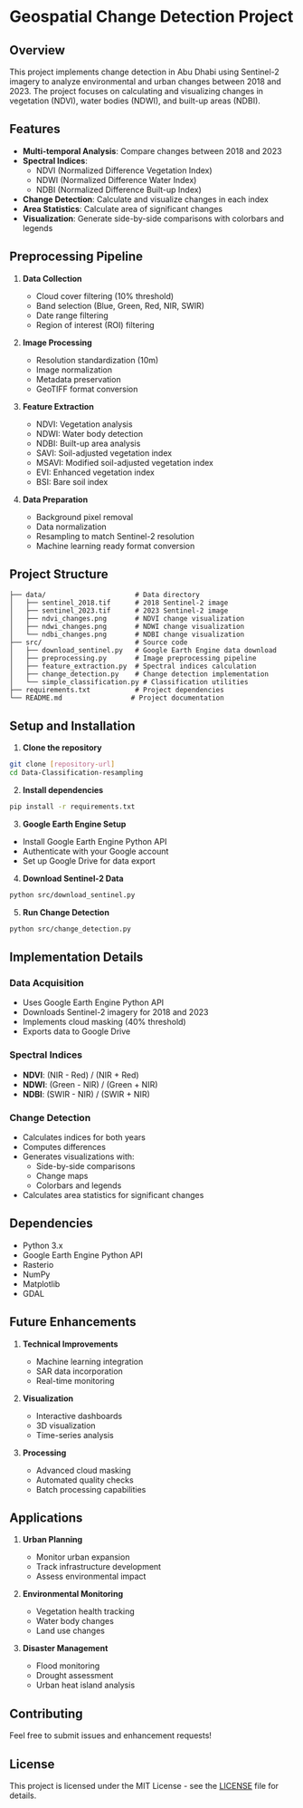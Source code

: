# Geospatial Change Detection Project

## Overview
This project implements change detection in Abu Dhabi using Sentinel-2 imagery to analyze environmental and urban changes between 2018 and 2023. The project focuses on calculating and visualizing changes in vegetation (NDVI), water bodies (NDWI), and built-up areas (NDBI).

## Features
- **Multi-temporal Analysis**: Compare changes between 2018 and 2023
- **Spectral Indices**:
  - NDVI (Normalized Difference Vegetation Index)
  - NDWI (Normalized Difference Water Index)
  - NDBI (Normalized Difference Built-up Index)
- **Change Detection**: Calculate and visualize changes in each index
- **Area Statistics**: Calculate area of significant changes
- **Visualization**: Generate side-by-side comparisons with colorbars and legends

## Preprocessing Pipeline
1. **Data Collection**
   - Cloud cover filtering (10% threshold)
   - Band selection (Blue, Green, Red, NIR, SWIR)
   - Date range filtering
   - Region of interest (ROI) filtering

2. **Image Processing**
   - Resolution standardization (10m)
   - Image normalization
   - Metadata preservation
   - GeoTIFF format conversion

3. **Feature Extraction**
   - NDVI: Vegetation analysis
   - NDWI: Water body detection
   - NDBI: Built-up area analysis
   - SAVI: Soil-adjusted vegetation index
   - MSAVI: Modified soil-adjusted vegetation index
   - EVI: Enhanced vegetation index
   - BSI: Bare soil index

4. **Data Preparation**
   - Background pixel removal
   - Data normalization
   - Resampling to match Sentinel-2 resolution
   - Machine learning ready format conversion

## Project Structure
```
├── data/                      # Data directory
│   ├── sentinel_2018.tif      # 2018 Sentinel-2 image
│   ├── sentinel_2023.tif      # 2023 Sentinel-2 image
│   ├── ndvi_changes.png       # NDVI change visualization
│   ├── ndwi_changes.png       # NDWI change visualization
│   └── ndbi_changes.png       # NDBI change visualization
├── src/                       # Source code
│   ├── download_sentinel.py   # Google Earth Engine data download
│   ├── preprocessing.py       # Image preprocessing pipeline
│   ├── feature_extraction.py  # Spectral indices calculation
│   ├── change_detection.py    # Change detection implementation
│   └── simple_classification.py # Classification utilities
├── requirements.txt           # Project dependencies
└── README.md                 # Project documentation
```

## Setup and Installation

1. **Clone the repository**
```bash
git clone [repository-url]
cd Data-Classification-resampling
```

2. **Install dependencies**
```bash
pip install -r requirements.txt
```

3. **Google Earth Engine Setup**
- Install Google Earth Engine Python API
- Authenticate with your Google account
- Set up Google Drive for data export

4. **Download Sentinel-2 Data**
```bash
python src/download_sentinel.py
```

5. **Run Change Detection**
```bash
python src/change_detection.py
```

## Implementation Details

### Data Acquisition
- Uses Google Earth Engine Python API
- Downloads Sentinel-2 imagery for 2018 and 2023
- Implements cloud masking (40% threshold)
- Exports data to Google Drive

### Spectral Indices
- **NDVI**: (NIR - Red) / (NIR + Red)
- **NDWI**: (Green - NIR) / (Green + NIR)
- **NDBI**: (SWIR - NIR) / (SWIR + NIR)

### Change Detection
- Calculates indices for both years
- Computes differences
- Generates visualizations with:
  - Side-by-side comparisons
  - Change maps
  - Colorbars and legends
- Calculates area statistics for significant changes

## Dependencies
- Python 3.x
- Google Earth Engine Python API
- Rasterio
- NumPy
- Matplotlib
- GDAL

## Future Enhancements
1. **Technical Improvements**
   - Machine learning integration
   - SAR data incorporation
   - Real-time monitoring

2. **Visualization**
   - Interactive dashboards
   - 3D visualization
   - Time-series analysis

3. **Processing**
   - Advanced cloud masking
   - Automated quality checks
   - Batch processing capabilities

## Applications
1. **Urban Planning**
   - Monitor urban expansion
   - Track infrastructure development
   - Assess environmental impact

2. **Environmental Monitoring**
   - Vegetation health tracking
   - Water body changes
   - Land use changes

3. **Disaster Management**
   - Flood monitoring
   - Drought assessment
   - Urban heat island analysis

## Contributing
Feel free to submit issues and enhancement requests!

## License

This project is licensed under the MIT License - see the [LICENSE](LICENSE) file for details. 